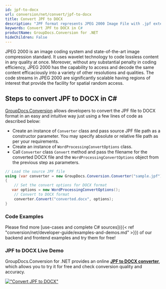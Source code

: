 ```yaml
---
id: jpf-to-docx
url: conversion/net/convert/jpf-to-docx
title: Convert JPF to DOCX
description: "JPF format represents JPEG 2000 Image File with .jpf extension. Learn how to convert JPF to DOCX file programmatically in C# language using GroupDocs.Conversion for .NET library."
keywords: Convert JPF to DOCX in C#
productName: GroupDocs.Conversion for .NET
hideChildren: False
---
```


JPEG 2000 is an image coding system and state-of-the-art image compression standard. It uses wavelet technology to code lossless content in any quality at once. Moreover, without any substantial penalty in coding efficiency, JPEG 2000 has the capability to access and decode the same content efficaciously into a variety of other resolutions and qualities. The code streams in JPEG 2000 are significantly scalable having regions of interest that provide the facility for spatial random access.

## Steps to convert JPF to DOCX in C#

[GroupDocs.Conversion](https://products.groupdocs.com/conversion/net) allows developers to convert the JPF file to DOCX format in an easy and intuitive way just using a few lines of code as described below:

* Create an instance of `Converter` class and pass source JPF file path as a constructor parameter. You may specify absolute or relative file path as per your requirements. 
* Create an instance of `WordProcessingConvertOptions` class.
* Call `Converter` class `Convert` method and pass the filename for the converted DOCX file and the `WordProcessingConvertOptions` object from the previous step as parameters.

```csharp
// Load the source JPF file
using (var converter = new GroupDocs.Conversion.Converter("sample.jpf"))
{
    // Set the convert options for DOCX format
   var options = new WordProcessingConvertOptions();
    // Convert to DOCX format
    converter.Convert("converted.docx", options);
}
```

### Code Examples

Please find more [use-cases and complete C# sources]({{< ref "conversion/net/developer-guide/examples-and-demos.md" >}}) of our backend and frontend examples and try them for free!

### JPF to DOCX Live Demo

GroupDocs.Conversion for .NET provides an online [**JPF to DOCX converter**](https://products.groupdocs.app/conversion/jpf-to-docx), which allows you to try it for free and check conversion quality and accuracy.

[!["Convert JPF to DOCX"](conversion/net/images/convert-to-docx/convert-jpf-to-docx.png)](https://products.groupdocs.app/conversion/jpf-to-docx)